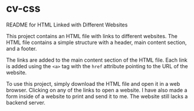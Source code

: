 # cv-css
README for HTML Linked with Different Websites

This project contains an HTML file with links to different websites. The HTML file contains a simple structure with a header, main content section, and a footer.

The links are added to the main content section of the HTML file. Each link is added using the `<a>` tag with the `href` attribute pointing to the URL of the website.

To use this project, simply download the HTML file and open it in a web browser. Clicking on any of the links to open a website. I have also made a form inside of a
website to print and send it to me.
The website still lacks a backend server.
